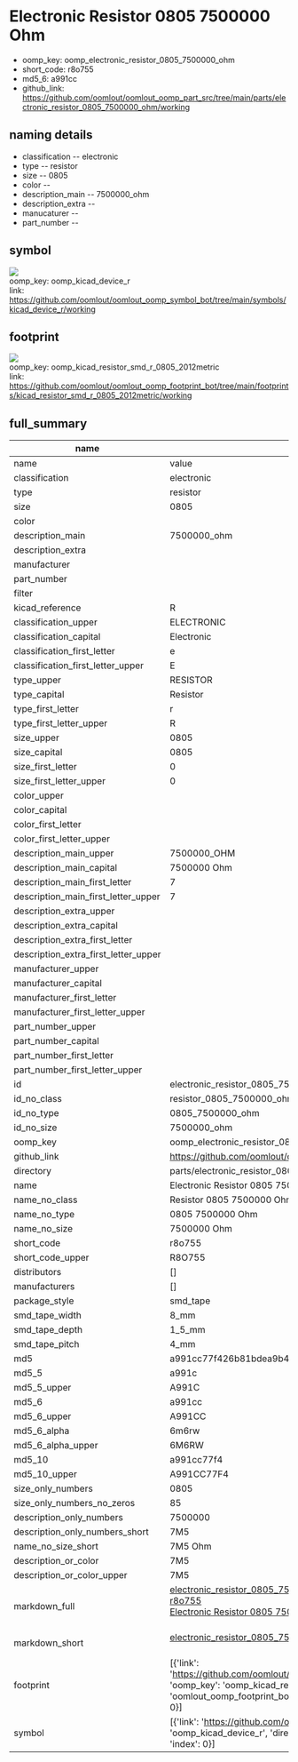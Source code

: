 # Electronic Resistor 0805 7500000 Ohm

  
* oomp_key: oomp_electronic_resistor_0805_7500000_ohm 
* short_code: r8o755
* md5_6: a991cc  
* github_link: https://github.com/oomlout/oomlout_oomp_part_src/tree/main/parts/electronic_resistor_0805_7500000_ohm/working  
## naming details
* classification -- electronic
* type -- resistor
* size -- 0805
* color -- 
* description_main -- 7500000_ohm
* description_extra -- 
* manucaturer -- 
* part_number -- 



## symbol

![](symbol/{index}/working/working_600.png)  
oomp_key: oomp_kicad_device_r  
link: https://github.com/oomlout/oomlout_oomp_symbol_bot/tree/main/symbols/kicad_device_r/working  

## footprint

![](footprint/{index}/working/working_600.png)  
oomp_key: oomp_kicad_resistor_smd_r_0805_2012metric  
link: https://github.com/oomlout/oomlout_oomp_footprint_bot/tree/main/footprints/kicad_resistor_smd_r_0805_2012metric/working  

## full_summary
| name | value | 
| --- | --- | 
| name | value | 
| classification | electronic | 
| type | resistor | 
| size | 0805 | 
| color |  | 
| description_main | 7500000_ohm | 
| description_extra |  | 
| manufacturer |  | 
| part_number |  | 
| filter |  | 
| kicad_reference | R | 
| classification_upper | ELECTRONIC | 
| classification_capital | Electronic | 
| classification_first_letter | e | 
| classification_first_letter_upper | E | 
| type_upper | RESISTOR | 
| type_capital | Resistor | 
| type_first_letter | r | 
| type_first_letter_upper | R | 
| size_upper | 0805 | 
| size_capital | 0805 | 
| size_first_letter | 0 | 
| size_first_letter_upper | 0 | 
| color_upper |  | 
| color_capital |  | 
| color_first_letter |  | 
| color_first_letter_upper |  | 
| description_main_upper | 7500000_OHM | 
| description_main_capital | 7500000 Ohm | 
| description_main_first_letter | 7 | 
| description_main_first_letter_upper | 7 | 
| description_extra_upper |  | 
| description_extra_capital |  | 
| description_extra_first_letter |  | 
| description_extra_first_letter_upper |  | 
| manufacturer_upper |  | 
| manufacturer_capital |  | 
| manufacturer_first_letter |  | 
| manufacturer_first_letter_upper |  | 
| part_number_upper |  | 
| part_number_capital |  | 
| part_number_first_letter |  | 
| part_number_first_letter_upper |  | 
| id | electronic_resistor_0805_7500000_ohm | 
| id_no_class | resistor_0805_7500000_ohm | 
| id_no_type | 0805_7500000_ohm | 
| id_no_size | 7500000_ohm | 
| oomp_key | oomp_electronic_resistor_0805_7500000_ohm | 
| github_link | https://github.com/oomlout/oomlout_oomp_part_src/tree/main/parts/electronic_resistor_0805_7500000_ohm/working | 
| directory | parts/electronic_resistor_0805_7500000_ohm | 
| name | Electronic Resistor 0805 7500000 Ohm | 
| name_no_class | Resistor 0805 7500000 Ohm | 
| name_no_type | 0805 7500000 Ohm | 
| name_no_size | 7500000 Ohm | 
| short_code | r8o755 | 
| short_code_upper | R8O755 | 
| distributors | [] | 
| manufacturers | [] | 
| package_style | smd_tape | 
| smd_tape_width | 8_mm | 
| smd_tape_depth | 1_5_mm | 
| smd_tape_pitch | 4_mm | 
| md5 | a991cc77f426b81bdea9b40237f85090 | 
| md5_5 | a991c | 
| md5_5_upper | A991C | 
| md5_6 | a991cc | 
| md5_6_upper | A991CC | 
| md5_6_alpha | 6m6rw | 
| md5_6_alpha_upper | 6M6RW | 
| md5_10 | a991cc77f4 | 
| md5_10_upper | A991CC77F4 | 
| size_only_numbers | 0805 | 
| size_only_numbers_no_zeros | 85 | 
| description_only_numbers | 7500000 | 
| description_only_numbers_short | 7M5 | 
| name_no_size_short | 7M5 Ohm | 
| description_or_color | 7M5 | 
| description_or_color_upper | 7M5 | 
| markdown_full | [electronic_resistor_0805_7500000_ohm](https://github.com/oomlout/oomlout_oomp_part_src/tree/main/parts/electronic_resistor_0805_7500000_ohm/working)<br>[r8o755](https://github.com/oomlout/oomlout_oomp_part_src/tree/main/parts/electronic_resistor_0805_7500000_ohm/working)<br>[Electronic Resistor 0805 7500000 Ohm](https://github.com/oomlout/oomlout_oomp_part_src/tree/main/parts/electronic_resistor_0805_7500000_ohm/working)<br><br> | 
| markdown_short | [electronic_resistor_0805_7500000_ohm](https://github.com/oomlout/oomlout_oomp_part_src/tree/main/parts/electronic_resistor_0805_7500000_ohm/working)<br><br> | 
| footprint | [{'link': 'https://github.com/oomlout/oomlout_oomp_footprint_bot/tree/main/foootprntss/kicad_resistor_smd_r_0805_2012metric', 'oomp_key': 'oomp_kicad_resistor_smd_r_0805_2012metric', 'directory': 'oomlout_oomp_footprint_bot/footprints/kicad_resistor_smd_r_0805_2012metric//working/working.kicad_mod', 'index': 0}] | 
| symbol | [{'link': 'https://github.com/oomlout/oomlout_oomp_symbol_bot/tree/main/symbols/kicad_device_r', 'oomp_key': 'oomp_kicad_device_r', 'directory': 'oomlout_oomp_symbol_bot/symbols/kicad_device_r//working/working.kicad_sym', 'index': 0}] | 
